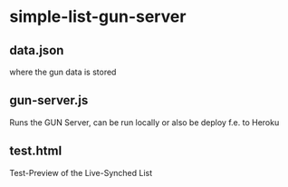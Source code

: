 # simple-list-gun-server
## data.json
where the gun data is stored
## gun-server.js
Runs the GUN Server, can be run locally or also be deploy f.e. to Heroku
## test.html
Test-Preview of the Live-Synched List
